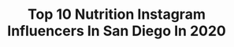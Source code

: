 ---
title: Top 10 Nutrition Instagram Influencers In San Diego In 2020
description: >-
  Find top nutrition Instagram influencers in San Diego in 2020. Most popular hashtags: #nutrition #quarantinelife #positivity #gratitude.
platform: Instagram
profiles:
  - username: "naturallyzuzu"
    fullname: >-
      Zuliya Khawaja | NaturallyZuzu
    location: "United States"
    followers: 105680
    engagement: 295
    commentsToLikes: 0.065268
    id: ck0tzt2n9rioi0i1990c2tdzr
    verified: false
    hashtags: "#pancakes, #100k, #grazingboard, #thisis43"
  - username: "turnipvegan"
    fullname: >-
      Turnip Vegan
    location: "United States"
    followers: 29967
    engagement: 304
    commentsToLikes: 0.052484
    id: ck6txp1plz1ml0j71cngqzhxn
    verified: false
    hashtags: "#2020, #veganiseasy, #vegans, #yogalife"
  - username: "a_ngel.fit"
    fullname: >-
      Angel Romero
    location: "United States"
    followers: 6857
    engagement: 1962
    commentsToLikes: 0.023143
    id: ckap5ulvyd8e60i78so4egqkx
    verified: false
    hashtags: "#letsgetit"
  - username: "bodybeefit"
    fullname: >-
      BODY BEE FIT  𝕓𝕪 𝔸𝕟𝕒 🐝
    location: "United States"
    followers: 7311
    engagement: 682
    commentsToLikes: 0.123848
    id: ck5zqn9xoux8y0i14pedg16od
    verified: false
    hashtags: "#yeezymafia, #yeezyboost350, #weekendvibes, #letsgetlost"
  - username: "lexi_deyoung"
    fullname: >-
      Lexi DeYoung
    location: "United States"
    followers: 125581
    engagement: 177
    commentsToLikes: 0.061510
    id: ck0uav2ucd3940i19apxbwewb
    verified: false
    hashtags: "#affirmations, #abundance, #frustrating, #nutrition"
  - username: "graceandsalt"
    fullname: >-
      Justin + Keary + Oliver + Zola
    location: "United States"
    followers: 55545
    engagement: 276
    commentsToLikes: 0.068630
    id: ck0w3sp8uv2p20i19amepxp4v
    verified: false
    hashtags: "#bravelittleones, #notathomeschool, #4chairstyles, #atheta"
  - username: "addymyerss"
    fullname: >-
      addy
    location: "United States"
    followers: 8657
    engagement: 470
    commentsToLikes: 0.059581
    id: ck13cue7d27mu0i19bqgfewxk
    verified: false
    hashtags: "#macros, #personaltrainer, #customtraining, #intuativeeating"
  - username: "breanna_hernandez"
    fullname: >-
      Breanna Renee Fitness
    location: "United States"
    followers: 6908
    engagement: 988
    commentsToLikes: 0.077523
    id: ck8tb63l3ufyg0j78s1ip7vo3
    verified: false
    hashtags: "#healthlifestyle, #lunges, #festivevibes, #spasciences"
  - username: "newladygolfer"
    fullname: >-
      Alissa Kacar
    location: "United States"
    followers: 21914
    engagement: 490
    commentsToLikes: 0.133257
    id: ck0vzvde2b2yl0i1910cepuco
    verified: false
    hashtags: "#strong, #temecula, #tigerwoods, #friday"
  - username: "jannabreslin"
    fullname: >-
      Janna Breslin 🌎 San Diego, CA
    location: "United States"
    followers: 699989
    engagement: 178
    commentsToLikes: 0.020223
    id: ck0ub13eqdg4t0i191pcmkdfx
    verified: true
    hashtags: "#health, #compassion, #vulnerability, #stemcelltherapy"
---